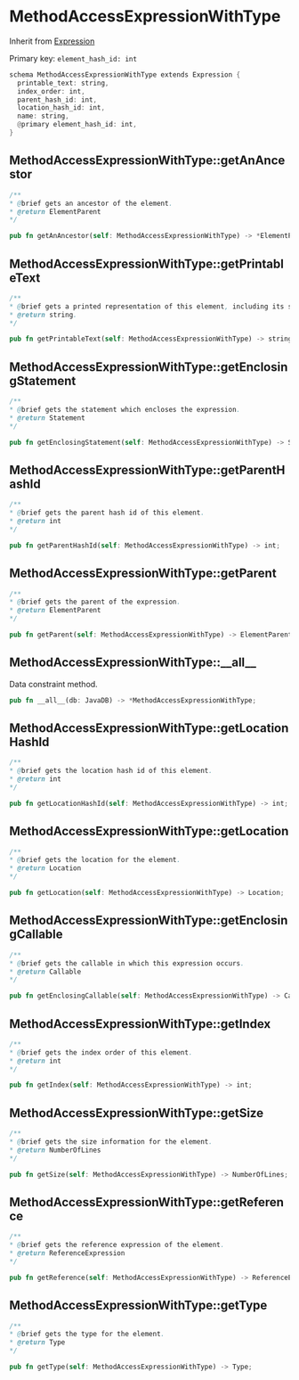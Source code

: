 # MethodAccessExpressionWithType

Inherit from [Expression](./Expression.md)

Primary key: `element_hash_id: int`

```rust
schema MethodAccessExpressionWithType extends Expression {
  printable_text: string,
  index_order: int,
  parent_hash_id: int,
  location_hash_id: int,
  name: string,
  @primary element_hash_id: int,
}
```
## MethodAccessExpressionWithType::getAnAncestor

```java
/**
* @brief gets an ancestor of the element.
* @return ElementParent 
*/
```
```rust
pub fn getAnAncestor(self: MethodAccessExpressionWithType) -> *ElementParent;
```
## MethodAccessExpressionWithType::getPrintableText

```java
/**
* @brief gets a printed representation of this element, including its structure where applicable.
* @return string.
*/
```
```rust
pub fn getPrintableText(self: MethodAccessExpressionWithType) -> string;
```
## MethodAccessExpressionWithType::getEnclosingStatement

```java
/**
* @brief gets the statement which encloses the expression.
* @return Statement 
*/
```
```rust
pub fn getEnclosingStatement(self: MethodAccessExpressionWithType) -> Statement;
```
## MethodAccessExpressionWithType::getParentHashId

```java
/**
* @brief gets the parent hash id of this element.
* @return int
*/
```
```rust
pub fn getParentHashId(self: MethodAccessExpressionWithType) -> int;
```
## MethodAccessExpressionWithType::getParent

```java
/**
* @brief gets the parent of the expression.
* @return ElementParent 
*/
```
```rust
pub fn getParent(self: MethodAccessExpressionWithType) -> ElementParent;
```
## MethodAccessExpressionWithType::\_\_all\_\_

Data constraint method.

```rust
pub fn __all__(db: JavaDB) -> *MethodAccessExpressionWithType;
```
## MethodAccessExpressionWithType::getLocationHashId

```java
/**
* @brief gets the location hash id of this element.
* @return int
*/
```
```rust
pub fn getLocationHashId(self: MethodAccessExpressionWithType) -> int;
```
## MethodAccessExpressionWithType::getLocation

```java
/**
* @brief gets the location for the element.
* @return Location
*/
```
```rust
pub fn getLocation(self: MethodAccessExpressionWithType) -> Location;
```
## MethodAccessExpressionWithType::getEnclosingCallable

```java
/**
* @brief gets the callable in which this expression occurs.
* @return Callable 
*/
```
```rust
pub fn getEnclosingCallable(self: MethodAccessExpressionWithType) -> Callable;
```
## MethodAccessExpressionWithType::getIndex

```java
/**
* @brief gets the index order of this element.
* @return int
*/
```
```rust
pub fn getIndex(self: MethodAccessExpressionWithType) -> int;
```
## MethodAccessExpressionWithType::getSize

```java
/**
* @brief gets the size information for the element.
* @return NumberOfLines
*/
```
```rust
pub fn getSize(self: MethodAccessExpressionWithType) -> NumberOfLines;
```
## MethodAccessExpressionWithType::getReference

```java
/**
* @brief gets the reference expression of the element.
* @return ReferenceExpression 
*/
```
```rust
pub fn getReference(self: MethodAccessExpressionWithType) -> ReferenceExpression;
```
## MethodAccessExpressionWithType::getType

```java
/**
* @brief gets the type for the element.
* @return Type
*/
```
```rust
pub fn getType(self: MethodAccessExpressionWithType) -> Type;
```
